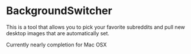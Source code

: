 BackgroundSwitcher
==================

This is a tool that allows you to pick your favorite subreddits and pull new desktop images that are automatically set.

Currently nearly completion for Mac OSX
